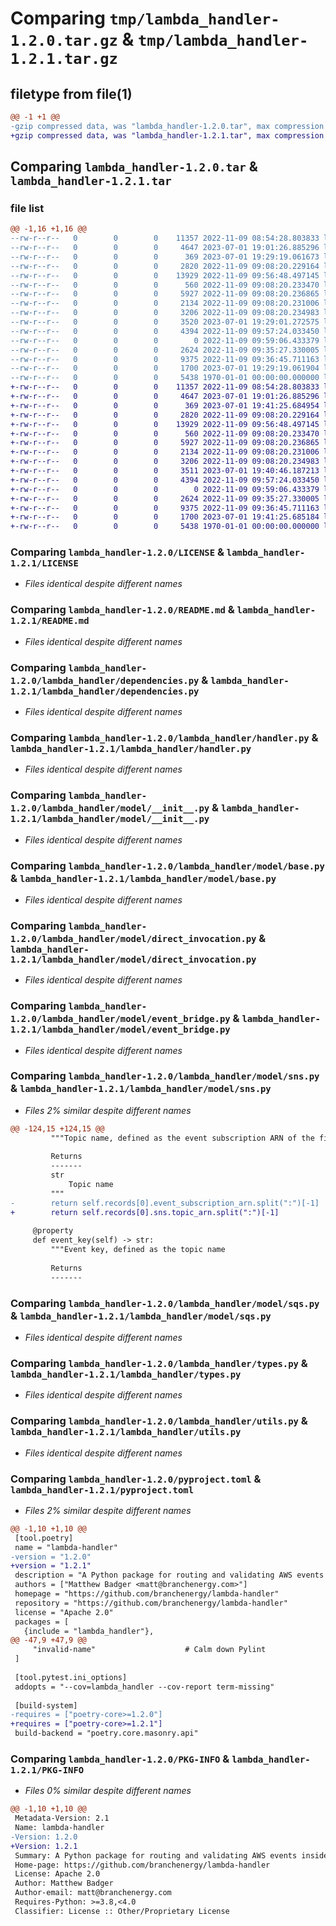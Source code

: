 # Comparing `tmp/lambda_handler-1.2.0.tar.gz` & `tmp/lambda_handler-1.2.1.tar.gz`

## filetype from file(1)

```diff
@@ -1 +1 @@
-gzip compressed data, was "lambda_handler-1.2.0.tar", max compression
+gzip compressed data, was "lambda_handler-1.2.1.tar", max compression
```

## Comparing `lambda_handler-1.2.0.tar` & `lambda_handler-1.2.1.tar`

### file list

```diff
@@ -1,16 +1,16 @@
--rw-r--r--   0        0        0    11357 2022-11-09 08:54:28.803833 lambda_handler-1.2.0/LICENSE
--rw-r--r--   0        0        0     4647 2023-07-01 19:01:26.885296 lambda_handler-1.2.0/README.md
--rw-r--r--   0        0        0      369 2023-07-01 19:29:19.061673 lambda_handler-1.2.0/lambda_handler/__init__.py
--rw-r--r--   0        0        0     2820 2022-11-09 09:08:20.229164 lambda_handler-1.2.0/lambda_handler/dependencies.py
--rw-r--r--   0        0        0    13929 2022-11-09 09:56:48.497145 lambda_handler-1.2.0/lambda_handler/handler.py
--rw-r--r--   0        0        0      560 2022-11-09 09:08:20.233470 lambda_handler-1.2.0/lambda_handler/model/__init__.py
--rw-r--r--   0        0        0     5927 2022-11-09 09:08:20.236865 lambda_handler-1.2.0/lambda_handler/model/base.py
--rw-r--r--   0        0        0     2134 2022-11-09 09:08:20.231006 lambda_handler-1.2.0/lambda_handler/model/direct_invocation.py
--rw-r--r--   0        0        0     3206 2022-11-09 09:08:20.234983 lambda_handler-1.2.0/lambda_handler/model/event_bridge.py
--rw-r--r--   0        0        0     3520 2023-07-01 19:29:01.272575 lambda_handler-1.2.0/lambda_handler/model/sns.py
--rw-r--r--   0        0        0     4394 2022-11-09 09:57:24.033450 lambda_handler-1.2.0/lambda_handler/model/sqs.py
--rw-r--r--   0        0        0        0 2022-11-09 09:59:06.433379 lambda_handler-1.2.0/lambda_handler/py.typed
--rw-r--r--   0        0        0     2624 2022-11-09 09:35:27.330005 lambda_handler-1.2.0/lambda_handler/types.py
--rw-r--r--   0        0        0     9375 2022-11-09 09:36:45.711163 lambda_handler-1.2.0/lambda_handler/utils.py
--rw-r--r--   0        0        0     1700 2023-07-01 19:29:19.061904 lambda_handler-1.2.0/pyproject.toml
--rw-r--r--   0        0        0     5438 1970-01-01 00:00:00.000000 lambda_handler-1.2.0/PKG-INFO
+-rw-r--r--   0        0        0    11357 2022-11-09 08:54:28.803833 lambda_handler-1.2.1/LICENSE
+-rw-r--r--   0        0        0     4647 2023-07-01 19:01:26.885296 lambda_handler-1.2.1/README.md
+-rw-r--r--   0        0        0      369 2023-07-01 19:41:25.684954 lambda_handler-1.2.1/lambda_handler/__init__.py
+-rw-r--r--   0        0        0     2820 2022-11-09 09:08:20.229164 lambda_handler-1.2.1/lambda_handler/dependencies.py
+-rw-r--r--   0        0        0    13929 2022-11-09 09:56:48.497145 lambda_handler-1.2.1/lambda_handler/handler.py
+-rw-r--r--   0        0        0      560 2022-11-09 09:08:20.233470 lambda_handler-1.2.1/lambda_handler/model/__init__.py
+-rw-r--r--   0        0        0     5927 2022-11-09 09:08:20.236865 lambda_handler-1.2.1/lambda_handler/model/base.py
+-rw-r--r--   0        0        0     2134 2022-11-09 09:08:20.231006 lambda_handler-1.2.1/lambda_handler/model/direct_invocation.py
+-rw-r--r--   0        0        0     3206 2022-11-09 09:08:20.234983 lambda_handler-1.2.1/lambda_handler/model/event_bridge.py
+-rw-r--r--   0        0        0     3511 2023-07-01 19:40:46.187213 lambda_handler-1.2.1/lambda_handler/model/sns.py
+-rw-r--r--   0        0        0     4394 2022-11-09 09:57:24.033450 lambda_handler-1.2.1/lambda_handler/model/sqs.py
+-rw-r--r--   0        0        0        0 2022-11-09 09:59:06.433379 lambda_handler-1.2.1/lambda_handler/py.typed
+-rw-r--r--   0        0        0     2624 2022-11-09 09:35:27.330005 lambda_handler-1.2.1/lambda_handler/types.py
+-rw-r--r--   0        0        0     9375 2022-11-09 09:36:45.711163 lambda_handler-1.2.1/lambda_handler/utils.py
+-rw-r--r--   0        0        0     1700 2023-07-01 19:41:25.685184 lambda_handler-1.2.1/pyproject.toml
+-rw-r--r--   0        0        0     5438 1970-01-01 00:00:00.000000 lambda_handler-1.2.1/PKG-INFO
```

### Comparing `lambda_handler-1.2.0/LICENSE` & `lambda_handler-1.2.1/LICENSE`

 * *Files identical despite different names*

### Comparing `lambda_handler-1.2.0/README.md` & `lambda_handler-1.2.1/README.md`

 * *Files identical despite different names*

### Comparing `lambda_handler-1.2.0/lambda_handler/dependencies.py` & `lambda_handler-1.2.1/lambda_handler/dependencies.py`

 * *Files identical despite different names*

### Comparing `lambda_handler-1.2.0/lambda_handler/handler.py` & `lambda_handler-1.2.1/lambda_handler/handler.py`

 * *Files identical despite different names*

### Comparing `lambda_handler-1.2.0/lambda_handler/model/__init__.py` & `lambda_handler-1.2.1/lambda_handler/model/__init__.py`

 * *Files identical despite different names*

### Comparing `lambda_handler-1.2.0/lambda_handler/model/base.py` & `lambda_handler-1.2.1/lambda_handler/model/base.py`

 * *Files identical despite different names*

### Comparing `lambda_handler-1.2.0/lambda_handler/model/direct_invocation.py` & `lambda_handler-1.2.1/lambda_handler/model/direct_invocation.py`

 * *Files identical despite different names*

### Comparing `lambda_handler-1.2.0/lambda_handler/model/event_bridge.py` & `lambda_handler-1.2.1/lambda_handler/model/event_bridge.py`

 * *Files identical despite different names*

### Comparing `lambda_handler-1.2.0/lambda_handler/model/sns.py` & `lambda_handler-1.2.1/lambda_handler/model/sns.py`

 * *Files 2% similar despite different names*

```diff
@@ -124,15 +124,15 @@
         """Topic name, defined as the event subscription ARN of the first record
 
         Returns
         -------
         str
             Topic name
         """
-        return self.records[0].event_subscription_arn.split(":")[-1]
+        return self.records[0].sns.topic_arn.split(":")[-1]
 
     @property
     def event_key(self) -> str:
         """Event key, defined as the topic name
 
         Returns
         -------
```

### Comparing `lambda_handler-1.2.0/lambda_handler/model/sqs.py` & `lambda_handler-1.2.1/lambda_handler/model/sqs.py`

 * *Files identical despite different names*

### Comparing `lambda_handler-1.2.0/lambda_handler/types.py` & `lambda_handler-1.2.1/lambda_handler/types.py`

 * *Files identical despite different names*

### Comparing `lambda_handler-1.2.0/lambda_handler/utils.py` & `lambda_handler-1.2.1/lambda_handler/utils.py`

 * *Files identical despite different names*

### Comparing `lambda_handler-1.2.0/pyproject.toml` & `lambda_handler-1.2.1/pyproject.toml`

 * *Files 2% similar despite different names*

```diff
@@ -1,10 +1,10 @@
 [tool.poetry]
 name = "lambda-handler"
-version = "1.2.0"
+version = "1.2.1"
 description = "A Python package for routing and validating AWS events inside a Lambda function"
 authors = ["Matthew Badger <matt@branchenergy.com>"]
 homepage = "https://github.com/branchenergy/lambda-handler"
 repository = "https://github.com/branchenergy/lambda-handler"
 license = "Apache 2.0"
 packages = [
   {include = "lambda_handler"},
@@ -47,9 +47,9 @@
     "invalid-name"                    # Calm down Pylint
 ]
 
 [tool.pytest.ini_options]
 addopts = "--cov=lambda_handler --cov-report term-missing"
 
 [build-system]
-requires = ["poetry-core>=1.2.0"]
+requires = ["poetry-core>=1.2.1"]
 build-backend = "poetry.core.masonry.api"
```

### Comparing `lambda_handler-1.2.0/PKG-INFO` & `lambda_handler-1.2.1/PKG-INFO`

 * *Files 0% similar despite different names*

```diff
@@ -1,10 +1,10 @@
 Metadata-Version: 2.1
 Name: lambda-handler
-Version: 1.2.0
+Version: 1.2.1
 Summary: A Python package for routing and validating AWS events inside a Lambda function
 Home-page: https://github.com/branchenergy/lambda-handler
 License: Apache 2.0
 Author: Matthew Badger
 Author-email: matt@branchenergy.com
 Requires-Python: >=3.8,<4.0
 Classifier: License :: Other/Proprietary License
```

